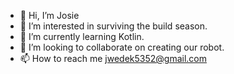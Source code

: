 - 👋 Hi, I’m Josie
- 👀 I’m interested in surviving the build season.
- 🌱 I’m currently learning Kotlin.
- 💞️ I’m looking to collaborate on creating our robot.
- 📫 How to reach me jwedek5352@gmail.com

<!---
jwedek5352/jwedek5352 is a ✨ special ✨ repository because its `README.md` (this file) appears on your GitHub profile.
You can click the Preview link to take a look at your changes.
--->
